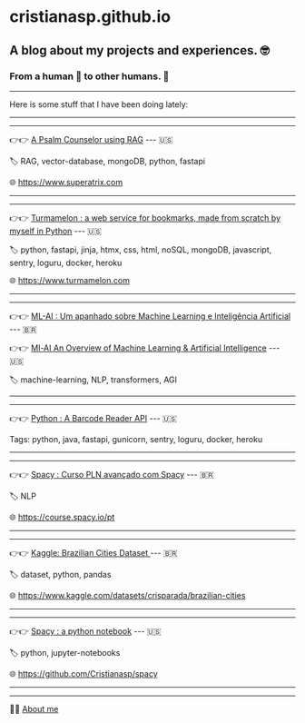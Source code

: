 # cristianasp.github.io

## A blog about my projects and experiences. 🤓

### From a human 🤗 to other humans. 🤗

---

Here is some stuff that I have been doing lately:


---

---

👉👉 [A Psalm Counselor using RAG](psalms-with-RAG) --- 🇺🇸

🏷️ RAG, vector-database, mongoDB, python, fastapi

🌐 https://www.superatrix.com

---

---

👉👉 [Turmamelon : a web service for bookmarks, made from scratch by myself in Python](turmamelon) --- 🇺🇸

🏷️ python, fastapi, jinja, htmx, css, html, noSQL, mongoDB, javascript, sentry, loguru, docker, heroku

🌐 https://www.turmamelon.com

---

---

👉👉 [ML-AI : Um apanhado sobre Machine Learning e Inteligência Artificial](ml-ai) --- 🇧🇷



👉👉 [Ml-AI An Overview of Machine Learning & Artificial Intelligence](ml-ai-english) --- 🇺🇸


🏷️ machine-learning, NLP, transformers, AGI

---

---

👉👉 [Python : A Barcode Reader API](fastapi-java) --- 🇺🇸

Tags: python, java, fastapi, gunicorn, sentry, loguru, docker, heroku

---

---

👉👉 [Spacy : Curso PLN avançado com Spacy](spacy-course) --- 🇧🇷

🏷️ NLP

🌐 https://course.spacy.io/pt

---

---

👉👉 [Kaggle: Brazilian Cities Dataset ](dataset-brazilian-cities) --- 🇧🇷

🏷️ dataset, python, pandas

🌐 https://www.kaggle.com/datasets/crisparada/brazilian-cities

---

---


👉👉 [Spacy : a python notebook](spacy-notebook) --- 🇺🇸

🏷️ python, jupyter-notebooks



🌐 https://github.com/Cristianasp/spacy

---

---


🙋‍♀️ [About me](about-me)

